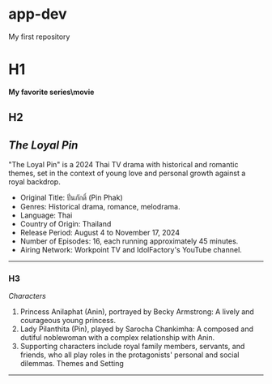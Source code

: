 # app-dev
My first repository

# H1
**My favorite series\movie**

## H2
*The Loyal Pin*
-------------------------------------------------------------------------------------------
"The Loyal Pin" is a 2024 Thai TV drama with historical and romantic themes, set in the context of young love and personal growth against a royal backdrop.
- Original Title: ปิ่นภักดิ์ (Pin Phak)
- Genres: Historical drama, romance, melodrama.
- Language: Thai
- Country of Origin: Thailand
- Release Period: August 4 to November 17, 2024
- Number of Episodes: 16, each running approximately 45 minutes.
- Airing Network: Workpoint TV and IdolFactory's YouTube channel.
-------------------------------------------------------------------------------------------

### H3
*Characters*
1. Princess Anilaphat (Anin), portrayed by Becky Armstrong: A lively and courageous young princess.
2. Lady Pilanthita (Pin), played by Sarocha Chankimha: A composed and dutiful noblewoman with a complex relationship with Anin.
3. Supporting characters include royal family members, servants, and friends, who all play roles in the protagonists' personal and social dilemmas.
Themes and Setting
-------------------------------------------------------------------------------------------




